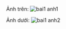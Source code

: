 Ảnh trên:
![bai1 anh1](https://github.com/user-attachments/assets/74465890-d904-44fc-b101-29e44b729204)

Ảnh dưới:
![bai1 anh2](https://github.com/user-attachments/assets/77396a30-eeb6-448d-8a57-8ab7b33650eb)
